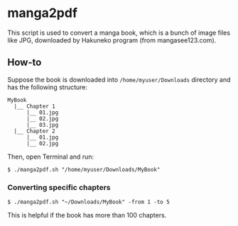 # manga2pdf

This script is used to convert a manga book, which is a bunch of image files like JPG, downloaded by Hakuneko program (from mangasee123.com).

## How-to

Suppose the book is downloaded into `/home/myuser/Downloads` directory and has the following structure:

```
MyBook
  |__ Chapter 1
      |__ 01.jpg
      |__ 02.jpg
      |__ 03.jpg
  |__ Chapter 2
      |__ 01.jpg
      |__ 02.jpg
```

Then, open Terminal and run:
```
$ ./manga2pdf.sh "/home/myuser/Downloads/MyBook"
```

### Converting specific chapters
```
$ ./manga2pdf.sh "~/Downloads/MyBook" -from 1 -to 5
```
This is helpful if the book has more than 100 chapters.
